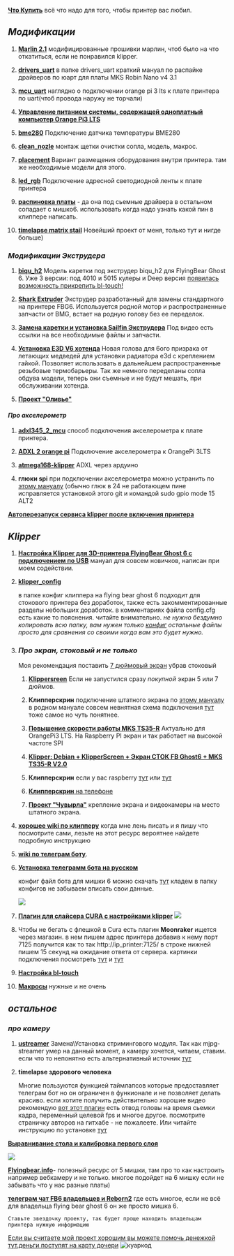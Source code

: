 

[**Что Купить**](what_2_buy/readme.md) всё что надо для того, чтобы принтер  вас любил.

 

*<h2>**Модификации**</h2>*

1. [**Marlin 2.1**](marlin/readme.md) модифицированные прошивки марлин, чтоб было на что откатиться, если не понравился klipper.

1.  [**drivers_uart**](https://github.com/Tombraider2006/klipperFB6/tree/main/drivers_uart)
    в папке drivers_uart краткий мануал по распайке драйверов по юарт для платы MKS Robin Nano v4 3.1
  
2.  [**mcu_uart**](https://github.com/Tombraider2006/klipperFB6/tree/main/mcu_uart)   наглядно о подключении orange pi 3 lts к плате принтера по uart(чтоб провода наружу не торчали)
3.  [**Управление питанием системы, содержащей одноплатный компьютер Orange Pi3 LTS**](https://github.com/evgs/OrangePi3Lts/tree/main/power) 
 
4.  [**bme280**](https://github.com/Tombraider2006/klipperFB6/tree/main/bme280)
     Подключение датчика температуры BME280
  
5.   [**clean_nozle**](https://github.com/Tombraider2006/klipperFB6/tree/main/clean_nozle)
     монтаж щетки очистки сопла, модель, макрос.
  
6. [**placement**](https://github.com/Tombraider2006/klipperFB6/tree/main/placement)
   Вариант размещения оборудования внутри принтера. там же необходимые модели для этого.
 
7. [**led_rgb**](https://github.com/Tombraider2006/klipperFB6/tree/main/led_rgb)   Подключение адресной светодиодной ленты к плате принтера

 2. [**распиновка платы**](https://github.com/makerbase-mks/MKS-Robin-Nano-V3.X/tree/main/hardware/MKS%20Robin%20Nano%20V3.1_001) - да она под сьемные драйвера в остальном сопадает с мишко6. использовать когда надо узнать какой пин в клиппере написать.
2.  [**timelapse matrix stail**](matrix_timelapse/readme.md)
Новейший проект от меня, только тут и нигде больше)

*<h3>**Модификации Экструдера**</h3>*

1.  [**biqu_h2**](karas/readme.md)
Модель каретки под экструдер biqu_h2 для FlyingBear Ghost 6.
 Уже 3 версии: под 4010 и 5015 кулеры и Deep версия [появилась возможность прикрепить bl-touch!](bltouch/readme.md)
1. [**Shark Extruder**](https://github.com/Chiffa-C3/Shark-Extruder) Экструдер разработанный для замены стандартного на принтере FBG6. Используется родной мотор и распространенные запчасти от BMG, встает на родную голову без ее переделок.
2. [**Замена каретки и установка Sailfin Экструдера**](https://youtu.be/aw4aZP5nTXc)
    Под видео есть ссылки на все необходимые файлы и запчасти.
  
4. [**Установка E3D V6 хотенда**](https://youtu.be/zrmbZkC-GsI) 
   Новая голова для 6ого призрака от летающих медведей для установки  радиатора e3d с креплением гайкой. Позволяет использовать в дальнейшем распространенные резьбовые термобарьеры. Так же немного переделаны сопла обдува модели, теперь они съемные и не будут мешать, при обслуживании хотенда.
5. [**Проект "Оливье"**](https://telegra.ph/Pechatayushchaya-golova-Olive-12-22) 

  *<h4>**Про акселерометр**</h4>*

 1.  [**adxl345_2_mcu**](https://github.com/Tombraider2006/klipperFB6/tree/main/adxl345_2_mcu) 
    способ подключения акселерометра к плате принтера.

2. [**ADXL 2 orange pi**](https://fdmprint.ru/2022/11/02/podkljuchenie-adxl345-akselerometr-i-orange-pi-3-lts/)
   Подключение акселерометра к OrangePi 3LTS 

3. [**atmega168-klipper**](https://github.com/iliarub/atmega168-klipper)  ADXL через ардуино

3. **глюки spi** при подключении акселерометра можно устранить по [этому мануалу](https://github.com/orangepi-xunlong/wiringOP) (обычно глюк в 24 не работающем пине исправляется установкой этого git и командой  sudo gpio mode 15 ALT2 

 [**Автоперезапуск сервиса klipper после включения принтера**](https://mirv.top/2021/10/08/avtoperezapusk-servisa-klipper-posle-vklyucheniya-printera/)


*<h2>**Klipper**</h2>*
 1.  [**Настройка Klipper для 3D-принтера FlyingBear Ghost 6 с подключением по USB**](klipper.md) 
 мануал  для совсем новичков, написан при моем содействии.

 2. [**klipper_config**](https://github.com/Tombraider2006/klipperFB6/tree/main/klipper_config)
 
    в папке конфиг клиппера на flying bear ghost 6 
  подходит для стокового принтера без доработок, также есть закомментированные разделы небольших доработок. в комментариях файла config.cfg  есть какие то пояснения. читайте внимательно.
*не нужно бездумно копировать всю папку, вам нужен только [конфиг](klipper_config/printer.cfg) остальные файлы просто для сравнения со своими когда вам это будет нужно.*
3. *<h3>**Про экран, стоковый и не только**</h3>*
  
      Моя рекомендация поставить [7 дюймовый экран](https://www.thingiverse.com/thing:5629418) убрав стоковый

      1. [**Klippersreen**](klippersreen/readme.md) 
Если не запустился сразу *покупной* экран 5 или 7 дюймов.


      2. **Клипперскрин** подключение штатного экрана по [этому мануалу](https://sergey1560.github.io/fb4s_howto/mks_ts35/) в родном мануале совсем невнятная схема подключения [тут](TS35%20Klipper.pdf) тоже самое но чуть понятнее. 
      
      3. [**Повышение скорости работы MKS TS35-R**](https://github.com/evgs/OrangePi3Lts/tree/main/fb-st7796-fast)  Актуально для OrangePi3 LTS. На Raspberry PI экран и так работает на высокой частоте SPI


      3. [**Klipper: Debian + KlipperScreen + Экран СТОК FB Ghost6 + MKS TS35-R V2.0**](https://fdmprint.ru/2022/11/19/klipper-debian-klipperscreen-ehkran-stok-fb-ghost6-mks-ts35-r-v2-0/)

      4. **Клипперскрин** если у вас raspberry [тут](https://github.com/willngton/3DPrinterConfig/blob/main/mks_ts35/mks_ts35_guide_archived.md) или [тут](https://github.com/evgs/FBG6-Klipper/blob/main/Klipperscreen-RPI.md)
      5. [**Клипперскрин** на телефоне](https://telegra.ph/KlipperScreen-na-starom-android-telefone-12-16)
   
      6. [**Проект "Чувырла"**](chuvir_screen/readme.md) крепление экрана и видеокамеры на место штатного экрана. 
 
  1. [**хорошее wiki по клипперу**](https://klipper.wiki/ru/home/initial/peripheral) 
     когда мне лень писать и я пишу что посмотрите сами, лезьте на этот ресурс вероятнее найдете подробную инструкцию

 1. [**wiki по телеграм боту**](https://github.com/nlef/moonraker-telegram-bot/wiki).

1. [**Установка  телеграмм бота на русском**](https://fdmprint.ru/2022/11/03/klipper-telegram-bot-easy/)
   
     конфиг файл бота для  мишки 6 можно скачать [тут](klipper_config/telegram.conf) кладем в папку конфигов не забываем вписать свои данные.

     ![](klipper_config/telegram_bot.jpg)

2. [**Плагин для слайсера CURA с настройками klipper**](https://github.com/jjgraphix/KlipperSettingsPlugin)
![](klipper_settings.jpg)
1. Чтобы не бегать с флешкой в Cura есть плагин **Moonraker** ищется через магазин. в нем пишем адрес принтера добавив к нему порт 7125 получится как то так http://ip_printer:7125/  в строке нижней пишем 15 секунд на ожидание ответа от сервера. картинки подключения посмотреть [тут](moonraker.jpg) и [тут](moonaker1.jpg)

2. [**Настройка bl-touch**](bltouch/readme.md) 

3.  [**Макросы**](macros/readme.md) нужные и не очень
   
*<h2>**остальное**</h2>*

 *<h3>**про камеру**</h3>*
 1. [**ustreamer**](https://fb-waiters.bibirevo.net/klipper/ustreamer#zachem_i_pochemu) 
 Замена\Установка стримингового модуля. Так как mjpg-streamer умер на данный момент, а камеру хочется, читаем, ставим. если что то непонятно есть альтернативный источник [тут](https://fdmprint.ru/2022/11/10/klipper_ustreamer/)

2. **timelapse здорового человека** 

   Многие пользуются функцией таймлапсов которые предоставляет телеграм бот но он ограничен в функионале и не позволяет делать красиво.
если хотите получить действительно хорошие видео рекомендую [вот этот плагин](https://github.com/mainsail-crew/moonraker-timelapse) есть отвод головы на время сьемки кадра, переменный целевой fps и многое другое. посмотрите страничку авторов на гитхабе - не пожалеете. Или читайте инструкцию по установке [тут](https://fdmprint.ru/2022/11/24/klipper-timelapse-intervalnaja-semka-ustanovka-nastrojjka-moonraker-timelapse/)


[**Выравнивание стола и калибровка первого слоя**](https://telegra.ph/Vyravnivanie-stola-i-kalibrovka-pervogo-sloya-12-11)

![](level.jpg)




[**Flyingbear.info**](https://flyingbear.info/firmware/klipper/klipper_config)- полезный ресурс от 5 мишки, там про то как настроить например вебкамеру и не только. многое подойдет на 6 мишку если не забывать что у нас разные платы)



 [**телеграм чат FB6 владельцев и Reborn2**](https://t.me/fbg5_waiters) где есть многое, если не всё для владельца flying bear ghost 6  он же просто мишка 6. 

`Ставьте звездочку проекту, так будет проще находить владельцам принтера нужную информацию`

[Если вы считаете мой проект хорошим вы можете помочь денежкой тут.деньги поступят на карту дочери](https://pay.cloudtips.ru/p/f84bf0b2)
![куаркод](qrCode.png) 
